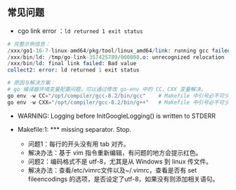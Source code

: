 ## 常见问题
- cgo link error ：`ld returned 1 exit status`
    
```s
# 完整示例信息：
/xxx/go1-16-7-linux-amd64/pkg/tool/linux_amd64/link: running gcc failed: exit status 1
/xxx/bin/ld: /tmp/go-link-357425789/000008.o: unrecognized relocation (0x2a) in section `.text'
/xxx/bin/ld: final link failed: Bad value
collect2: error: ld returned 1 exit status

# 原因与解决方案：
# go 编译器环境变量配置问题，可以通过修改 go-env 中的 CC、CXX 变量解决。
go env -w CC="/opt/compiler/gcc-8.2/bin/gcc"    # Makefile 中引号必不可少
go env -w CXX="/opt/compiler/gcc-8.2/bin/g++"   # Makefile 中引号必不可少
```

- WARNING: Logging before InitGoogleLogging() is written to STDERR
    
- Makefile:1: *** missing separator.  Stop.
    * 问题1：每行的开头没有用 tab 对齐。
    * 解决办法：基于 vim 指令重新编辑，有问题的地方会提示红色。
    * 问题2：编码格式不是 utf-8，尤其是从 Windows 到 linux 传文件。
    * 解决办法：查看/etc/vimrc文件以及~/.vimrc，查看是否有 set fileencodings 的选项，是否设定了utf-8，如果没有则添加相关语句。

